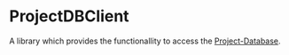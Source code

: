# ProjectDBClient
A library which provides the functionallity to access the [Project-Database](https://rhrpatcher.romresources.net/?Home).
